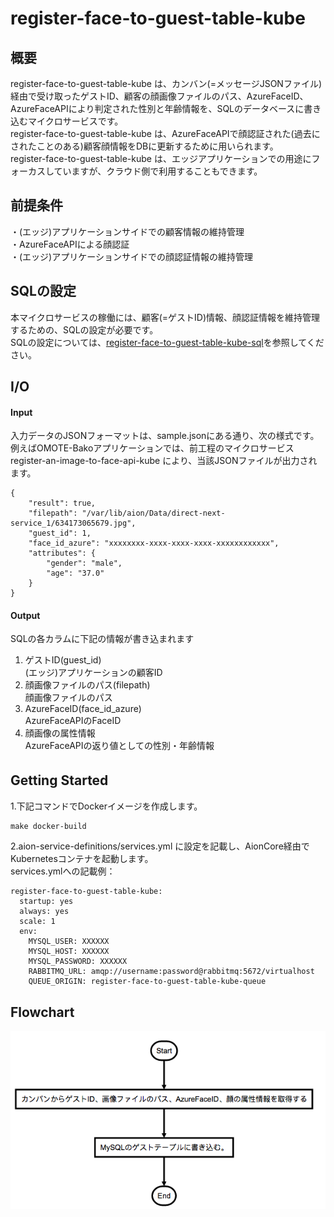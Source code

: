 # register-face-to-guest-table-kube 
## 概要 
register-face-to-guest-table-kube は、カンバン(=メッセージJSONファイル)経由で受け取ったゲストID、顧客の顔画像ファイルのパス、AzureFaceID、AzureFaceAPIにより判定された性別と年齢情報を、SQLのデータベースに書き込むマイクロサービスです。  
register-face-to-guest-table-kube は、AzureFaceAPIで顔認証された(過去にされたことのある)顧客顔情報をDBに更新するために用いられます。    
register-face-to-guest-table-kube は、エッジアプリケーションでの用途にフォーカスしていますが、クラウド側で利用することもできます。  

## 前提条件  
・(エッジ)アプリケーションサイドでの顧客情報の維持管理    
・AzureFaceAPIによる顔認証  
・(エッジ)アプリケーションサイドでの顔認証情報の維持管理    

## SQLの設定 
本マイクロサービスの稼働には、顧客(=ゲストID)情報、顔認証情報を維持管理するための、SQLの設定が必要です。  
SQLの設定については、[register-face-to-guest-table-kube-sql](https://github.com/latonaio/register-face-to-guest-table-kube-sql)を参照してください。  

## I/O
#### Input  
入力データのJSONフォーマットは、sample.jsonにある通り、次の様式です。  
例えばOMOTE-Bakoアプリケーションでは、前工程のマイクロサービス register-an-image-to-face-api-kube により、当該JSONファイルが出力されます。
```
{
    "result": true,
    "filepath": "/var/lib/aion/Data/direct-next-service_1/634173065679.jpg",
    "guest_id": 1,
    "face_id_azure": "xxxxxxxx-xxxx-xxxx-xxxx-xxxxxxxxxxxx",
    "attributes": {
        "gender": "male",
        "age": "37.0"
    }
}
```
  
#### Output  
SQLの各カラムに下記の情報が書き込まれます  
1. ゲストID(guest_id)    
(エッジ)アプリケーションの顧客ID        
2. 顔画像ファイルのパス(filepath)      
顔画像ファイルのパス      
3. AzureFaceID(face_id_azure)      
AzureFaceAPIのFaceID    
4. 顔画像の属性情報      
AzureFaceAPIの返り値としての性別・年齢情報        

## Getting Started　　
1.下記コマンドでDockerイメージを作成します。  　　
```
make docker-build
```
2.aion-service-definitions/services.yml に設定を記載し、AionCore経由でKubernetesコンテナを起動します。    
services.ymlへの記載例：     
```
register-face-to-guest-table-kube:
  startup: yes
  always: yes
  scale: 1
  env:
    MYSQL_USER: XXXXXX
    MYSQL_HOST: XXXXXX
    MYSQL_PASSWORD: XXXXXX
    RABBITMQ_URL: amqp://username:password@rabbitmq:5672/virtualhost
    QUEUE_ORIGIN: register-face-to-guest-table-kube-queue
```
## Flowchart  
![img](doc/flowchart.png)